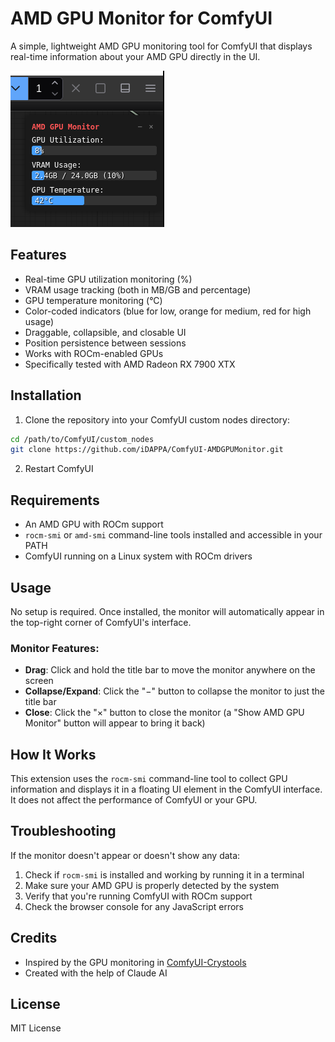 # AMD GPU Monitor for ComfyUI

A simple, lightweight AMD GPU monitoring tool for ComfyUI that displays real-time information about your AMD GPU directly in the UI.

![AMD GPU Monitor Screenshot](https://github.com/iDAPPA/ComfyUI-AMDGPUMonitor/raw/main/screenshot.png)

## Features

- Real-time GPU utilization monitoring (%)
- VRAM usage tracking (both in MB/GB and percentage)
- GPU temperature monitoring (°C)
- Color-coded indicators (blue for low, orange for medium, red for high usage)
- Draggable, collapsible, and closable UI
- Position persistence between sessions
- Works with ROCm-enabled GPUs
- Specifically tested with AMD Radeon RX 7900 XTX

## Installation

1. Clone the repository into your ComfyUI custom nodes directory:

```bash
cd /path/to/ComfyUI/custom_nodes
git clone https://github.com/iDAPPA/ComfyUI-AMDGPUMonitor.git
```

2. Restart ComfyUI

## Requirements

- An AMD GPU with ROCm support
- `rocm-smi` or `amd-smi` command-line tools installed and accessible in your PATH
- ComfyUI running on a Linux system with ROCm drivers

## Usage

No setup is required. Once installed, the monitor will automatically appear in the top-right corner of ComfyUI's interface.

### Monitor Features:

- **Drag**: Click and hold the title bar to move the monitor anywhere on the screen
- **Collapse/Expand**: Click the "−" button to collapse the monitor to just the title bar
- **Close**: Click the "×" button to close the monitor (a "Show AMD GPU Monitor" button will appear to bring it back)

## How It Works

This extension uses the `rocm-smi` command-line tool to collect GPU information and displays it in a floating UI element in the ComfyUI interface. It does not affect the performance of ComfyUI or your GPU.

## Troubleshooting

If the monitor doesn't appear or doesn't show any data:

1. Check if `rocm-smi` is installed and working by running it in a terminal
2. Make sure your AMD GPU is properly detected by the system
3. Verify that you're running ComfyUI with ROCm support
4. Check the browser console for any JavaScript errors

## Credits

- Inspired by the GPU monitoring in [ComfyUI-Crystools](https://github.com/crystian/ComfyUI-Crystools)
- Created with the help of Claude AI

## License

MIT License
